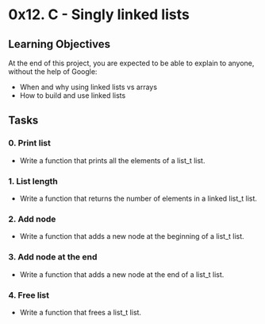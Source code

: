 # 0x12. C - Singly linked lists
## Learning Objectives
At the end of this project, you are expected to be able to explain to anyone, without the help of Google:
* When and why using linked lists vs arrays
* How to build and use linked lists
## Tasks
### 0. Print list
* Write a function that prints all the elements of a list_t list.
### 1. List length
* Write a function that returns the number of elements in a linked list_t list.
### 2. Add node
* Write a function that adds a new node at the beginning of a list_t list.
### 3. Add node at the end
* Write a function that adds a new node at the end of a list_t list.
### 4. Free list
* Write a function that frees a list_t list.


